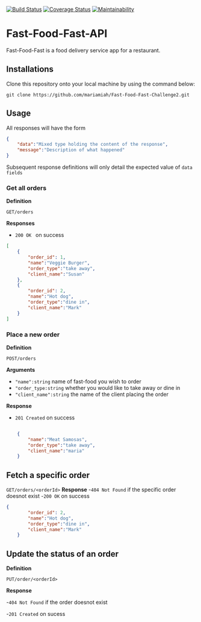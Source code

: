 [![Build Status](https://travis-ci.org/mariamiah/Fast-Food-Fast-Challenge2.svg?branch=develop)](https://travis-ci.org/mariamiah/Fast-Food-Fast-Challenge2)
[![Coverage Status](https://coveralls.io/repos/github/mariamiah/Fast-Food-Fast-Challenge2/badge.svg?branch=develop)](https://coveralls.io/github/mariamiah/Fast-Food-Fast-Challenge2?branch=develop)
[![Maintainability](https://api.codeclimate.com/v1/badges/94adf0e88e55c03f3bcd/maintainability)](https://codeclimate.com/github/mariamiah/Fast-Food-Fast-Challenge2/maintainability)
# Fast-Food-Fast-API

Fast-Food-Fast is a food delivery service app for a restaurant.

## Installations
Clone this repository onto your local machine by using the command below:
```
git clone https://github.com/mariamiah/Fast-Food-Fast-Challenge2.git
```

## Usage

All responses will have the form
```json
{
    "data":"Mixed type holding the content of the response",
    "message":"Description of what happened"
}
```
Subsequent response definitions will only detail the expected value of `data fields`

### Get all orders
**Definition**

`GET/orders`

**Responses**

- `200 OK ` on success 

```json
[
    {
        "order_id": 1,
        "name":"Veggie Burger",
        "order_type":"take away",
        "client_name":"Susan"
    },
    {
        "order_id": 2,
        "name":"Hot dog",
        "order_type":"dine in",
        "client_name":"Mark"
    }
]
```
### Place a new order

**Definition**

`POST/orders`

**Arguments**

- `"name":string` name of fast-food you wish to order
- `"order_type:string` whether you would like to take away or dine in
- `"client_name":string` the name of the client placing the order

**Response**
- `201 Created` on success
```json

    {
        "name":"Meat Samosas",
        "order_type":"take away",
        "client_name":"maria"
    }
```
## Fetch a specific order
`GET/orders/<orderId>`
**Response**
-`404 Not Found` if the specific order doesnot exist
-`200 OK` on success
```json
{
        "order_id": 2,
        "name":"Hot dog",
        "order_type":"dine in",
        "client_name":"Mark"
    }
```
## Update the status of an order
**Definition**

`PUT/order/<orderId>`

**Response**

-`404 Not Found` if the order doesnot exist

-`201 Created` on sucess
